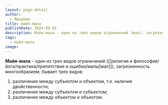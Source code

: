```yaml
---
layout: page-detail
author:
  - Яшодеви
title: майя-мала
publishDate: 2024-09-01
description: Майя-мала - один из трех видов ограничений (мал), загрязненность многообразием, бывает трех видов
tags:
  - майя-мала
image:
---
```

**Майя-мала** - один из трех видов ограничений ([[религия и философия/йога/практика/препятствия и ошибки/малы|мал]]), загрязненность многообразием, бывает трех видов:

1) различение между субъектом и объектом, т.е. наличие двойственности;
2) различение между субъектом и субъектом;
3) различение между объектом и объектом.

